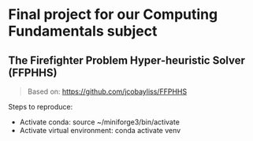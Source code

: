 # Final project for our Computing Fundamentals subject

## The Firefighter Problem Hyper-heuristic Solver (FFPHHS)

> Based on: https://github.com/jcobayliss/FFPHHS

Steps to reproduce:
- Activate conda: source ~/miniforge3/bin/activate
- Activate virtual environment: conda activate venv
